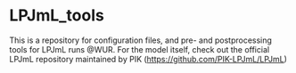 # LPJmL_tools

This is a repository for configuration files, and pre- and postprocessing tools for LPJmL runs @WUR. For the model itself, check out the official LPJmL repository maintained by PIK (https://github.com/PIK-LPJmL/LPJmL)